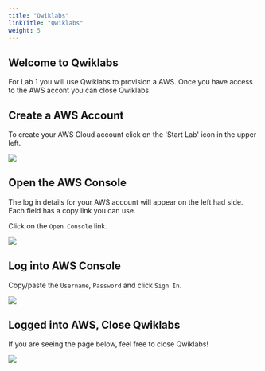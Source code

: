 ```yaml
---
title: "Qwiklabs"
linkTitle: "Qwiklabs"
weight: 5
---
```


## Welcome to Qwiklabs
For Lab 1 you will use Qwiklabs to provision a AWS.  Once you have access to the AWS accont you can close Qwiklabs.

## Create a AWS Account

To create your AWS Cloud account click on the 'Start Lab' icon in the upper left.

![](https://fortinetcloudcse.github.io/FortiDevOps/01cloud101/img/qwiklabs-lab-started.png)

## Open the AWS Console
The log in details for your AWS account will appear on the left had side.  Each field has a copy link you can use.

Click on the `Open Console` link.

![](https://fortinetcloudcse.github.io/FortiDevOps/01cloud101/img/qwiklabs-lab-details.png)

## Log into AWS Console
Copy/paste the `Username`, `Password` and click `Sign In`.

![](https://fortinetcloudcse.github.io/FortiDevOps/01cloud101/img/aws-login.png)

## Logged into AWS, Close Qwiklabs
If you are seeing the page below, feel free to close Qwiklabs!

![](https://fortinetcloudcse.github.io/FortiDevOps/01cloud101/img/aws-account-user-logged-in.png)
